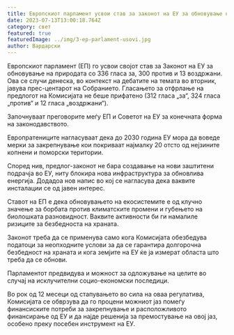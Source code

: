 ```yaml
---
title: Европскиот парламент усвои став за законот на ЕУ за обновување на природата
date: 2023-07-13T13:00:18.764Z
category: свет
featured: true
featuredImage: ../img/3-ep-parlament-usovi.jpg
author: Вардарски
---
```

Европскиот парламент (ЕП) го усвои својот став за Законот на ЕУ за обновување на природата со 336 гласа за, 300 против и 13 воздржани. Ова се случи денеска, во контекст на дебатите на темата во вторник, јавува прес-центарот на Собранието. Гласањето за отфрлање на предлогот на Комисијата не беше прифатено (312 гласа „за“, 324 гласа „против“ и 12 гласа „воздржани“).

Започнуваат преговорите меѓу ЕП и Советот на ЕУ за конечната форма на законодавството.

Европратениците нагласуваат дека до 2030 година ЕУ мора да воведе мерки за закрепнување кои покриваат најмалку 20 отсто од нејзините копнени и поморски територии.

Според нив, предлог-законот не бара создавање на нови заштитени подрачја во ЕУ, ниту блокира нова инфраструктура за обновлива енергија. Додадоа нов напис во кој се нагласува дека ваквите инсталации се од јавен интерес.

Ставот на ЕП е дека обновувањето на екосистемите е од клучно значење за борбата против климатските промени и губењето на биолошката разновидност. Ваквите активности би ги намалиле ризиците за безбедноста на храната.

Законот треба да се применува само кога Комисијата обезбедува податоци за неопходните услови за да се гарантира долгорочна безбедност на храната и кога земјите на ЕУ ќе ја измерат областа што треба да се обнови.

Парламентот предвидува и можност за одложување на целите во случај на исклучителни социо-економски последици.

Во рок од 12 месеци од стапувањето во сила на оваа регулатива, Комисијата се обврзува да го процени можниот јаз помеѓу финансиските потреби за закрепнување и расположливото финансирање од ЕУ и да најде решенија за премостување на овој јаз, особено преку посебен инструмент на ЕУ.